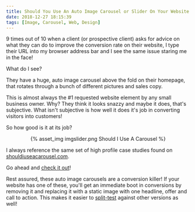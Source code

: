 ```yaml
---
title: Should You Use An Auto Image Carousel or Slider On Your Website Homepage?
date: 2018-12-27 18:15:39
tags: [Image, Carousel, Web, Design]
---
```


9 times out of 10 when a client (or prospective client) asks for advice on what they can do to improve the conversion rate on their website, I type their URL into my browser address bar and I see the same issue staring me in the face! 

What do I see? 

They have a huge, auto image carousel above the fold on their homepage, that rotates through a bunch of different pictures and sales copy.

This is almost always the #1 requested website element by any small business owner. Why? They think it looks snazzy and maybe it does, that's subjective. What isn't subjective is how well it does it's job in converting visitors into customers!

So how good is it at its job?

<center>{% asset_img imgslider.png Should I Use A Carousel %}</center>

I always reference the same set of high profile case studies found on [shouldiuseacarousel.com](http://shouldiuseacarousel.com). 

Go ahead and [check it out](http://shouldiuseacarousel.com)!

Rest assured, these auto image carousels are a conversion killer! If your website has one of these, you'll get an immediate boot in conversions by removing it and replacing it with a static image with one headline, offer and call to action. This makes it easier to [split-test](https://en.wikipedia.org/wiki/A/B_testing) against other versions as well!